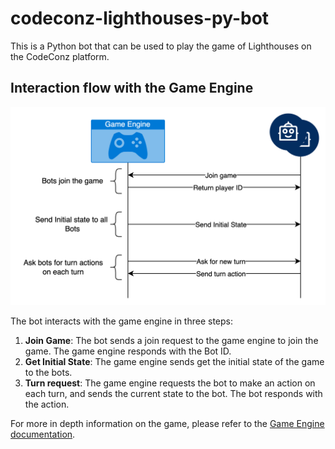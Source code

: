 # codeconz-lighthouses-py-bot

This is a Python bot that can be used to play the game of Lighthouses on the CodeConz platform.

## Interaction flow with the Game Engine
![Interaction Flow](./docs/interaction_flow.png)

The bot interacts with the game engine in three steps:
1. **Join Game**: The bot sends a join request to the game engine to join the game. The game engine responds with the Bot ID.
2. **Get Initial State**: The game engine sends get the initial state of the game to the bots.
3. **Turn request**: The game engine requests the bot to make an action on each turn, and sends the current state to the bot. The bot responds with the action.

For more in depth information on the game, please refer to the [Game Engine documentation](https://github.com/intelygenz/codeconz-lighthouses-engine/blob/master/README.md).